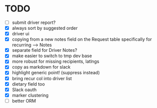 # TODO
  - [ ] submit driver report?
  - [x] always sort by suggested order
  - [x] driver ui
  - [x] copying from a new notes field on the Request table specifically for recurring  --> Notes
  - [x] separate field for Driver Notes?
  - [x] make easier to switch to tmp dev base
  - [x] more robust for missing recipients, latlngs
  - [x] copy as markdown for slack
  - [x] highlight generic point! (suppress instead)
  - [x] bring recur col into driver list
  - [x] dietary field too
  - [x] Slack oauth
  - [x] marker clustering
  - [ ] better ORM
